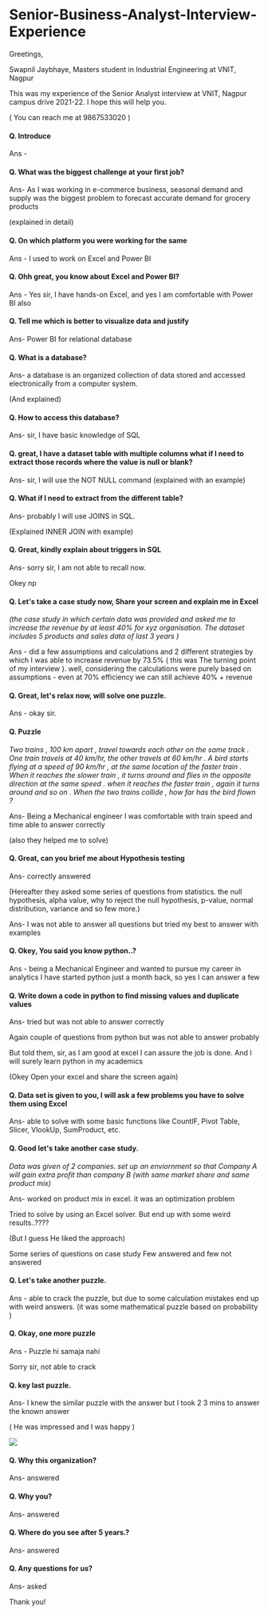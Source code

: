 # Senior-Business-Analyst-Interview-Experience

Greetings,

Swapnil Jaybhaye, Masters student in Industrial Engineering at VNIT, Nagpur 

This was my experience of the Senior Analyst interview at VNIT, Nagpur campus drive 2021-22. I hope this will help you.

( You can reach me at 9867533020 )

#### Q. Introduce

Ans -

#### Q. What was the biggest challenge at your first job?

Ans- As I was working in e-commerce business, seasonal demand and supply was the biggest problem to forecast accurate demand for grocery products

(explained in detail)

#### Q.  On which platform you were working for the same

Ans - I used to work on Excel and Power BI

#### Q. Ohh great, you know about Excel and Power BI?

Ans - Yes sir, I have hands-on Excel, and yes I am comfortable with Power BI also

#### Q. Tell me which is better to visualize data and justify

Ans- Power BI for relational database

#### Q. What is a database?

Ans- a database is an organized collection of data stored and accessed electronically from a computer system. 

(And explained)

#### Q. How to access this database?

Ans- sir, I have basic knowledge of SQL

#### Q. great, I have a dataset table with multiple columns what if I need to extract those records where the value is null or blank? 

Ans- sir, I will use the NOT NULL command (explained with an example)

#### Q. What if I need to extract from the different table?

Ans- probably I will use JOINS in SQL.

(Explained INNER JOIN with example)

#### Q. Great, kindly explain about triggers in SQL

Ans- sorry sir, I am not able to recall now.

Okey np

#### Q. Let's take a case study now, Share your screen and explain me in Excel

*(the case study in which certain data was provided and asked me to increase the revenue by at least 40% for xyz organisation. The dataset includes 5 products and sales data of last 3 years )*

Ans - did a few assumptions and calculations and 2 different strategies by which I was able to increase revenue by 73.5% ( this was The turning point of my interview ). well, considering the calculations were purely based on assumptions - even at 70% efficiency we can still achieve 40% + revenue

#### Q. Great, let's relax now, will solve one puzzle.

Ans - okay sir.

#### Q. Puzzle 

*Two trains , 100 km apart , travel towards each other on the same track . One train travels at 40 km/hr, the other travels at 60 km/hr . A bird starts flying at a speed of 90 km/hr , at the same location of the faster train . When it reaches the slower train , it turns around and flies in the opposite direction at the same speed . when it reaches the faster train , again it turns around and so on . When the two trains collide , how far has the bird flown ?* 

Ans- Being a Mechanical engineer I was comfortable with train speed and time able to answer correctly

(also they helped me to solve)

#### Q. Great, can you brief me about Hypothesis testing

Ans- correctly answered

(Hereafter they asked some series of questions from statistics. the null hypothesis, alpha value, why to reject the null hypothesis, p-value, normal distribution, variance and so few more.)

Ans- I was not able to answer all questions but tried my best to answer with examples

#### Q. Okey, You said you know python..?

Ans - being a Mechanical Engineer and wanted to pursue my career in analytics I have started python just a month back, so yes I can answer a few

#### Q. Write down a code in python to find missing values and duplicate values

Ans- tried but was not able to answer correctly

Again couple of questions from python but was not able to answer probably

But told them, sir, as I am good at excel I can assure the job is done. And I will surely learn python in my academics

(Okey Open your excel and share the screen again)

#### Q. Data set is given to you, I will ask a few problems you have to solve them using Excel 

Ans- able to solve with some basic functions like CountIF, Pivot Table, Slicer, VlookUp, SumProduct, etc.

#### Q. Good let's take another case study.

*Data was given of 2 companies. set up an enviornment so that Company A will gain extra profit than company B 
(with same market share and same product mix)*

Ans- worked on product mix in excel. it was an optimization problem

Tried to solve by using an Excel solver. But end up with some weird results..????

(But I guess He liked the approach)

Some series of questions on case study Few answered and few not answered

#### Q. Let's take another puzzle.

Ans - able to crack the puzzle, but due to some calculation mistakes end up with weird answers. (it was some mathematical puzzle based on probability )

#### Q. Okay, one more puzzle

Ans - Puzzle hi samaja nahi

Sorry sir, not able to crack

#### Q. key last puzzle.

Ans- I knew the similar puzzle with the answer but I took 2 3 mins to answer the known answer

( He was impressed and I was happy )

![](https://indianmemetemplates.com/wp-content/uploads/akshay-kumar-funny-expression.jpg)



#### Q. Why this organization?

Ans- answered

#### Q. Why you?

Ans- answered

#### Q. Where do you see after 5 years.?

Ans- answered

#### Q. Any questions for us?

Ans- asked 

Thank you!
